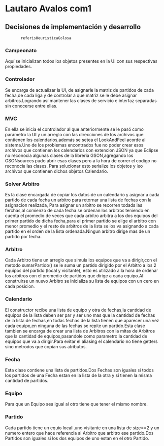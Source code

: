 
# Lautaro Avalos com1
## Decisiones de implementación y desarrollo
           referisHeuristicaGolosa

### Campeonato
Aquí se inicializan todos los objetos presentes en la UI con
sus respectivas propiedades.

### Controlador
Se encarga de actualizar la UI, de asignarle la matriz de
partidos de cada fecha,de cada liga y de controlar a que matriz se le debe asignar arbitros.Logrando así mantener las clases de servicio e interfaz
separadas sin conocerse entre ellas.

### MVC
En ella se inicia el controlador al que anteriormente se le pasó
como parámetro la UI y un arreglo con las direcciones de los archivos que contienen los calendarios,además se setea el
LookAndFeel acorde al sistema.Uno de los problemas encontrados fue no poder crear esos archivos que contienen los calendarios con extencion JSON 
ya que Eclipse no reconocia algunas clases de la libreria GSON,agregando los GSONsources pudo abrir esas clases pero a la hora de correr el codigo no 
reconocia las clases.
Para solucionar esto serialize los objetos y leo archivos que contienen dichos objetos Calendario.

### Solver Arbitro
Es la clase encargada de copiar los datos de un calendario y asignar a cada partido de cada fecha un arbitro para retornar una lista de fechas con la asignacion realizada,
Para asignar un arbitro se recorren todads las ferchas,al comienzo de cada fecha se ordenan los arbitros teniendo en cuenta el promedio de veces que cada arbitro arbitra 
a los dos equipos del primer partido de dicha fecha,para el primer partido se elige el arbitro con menor promedio y el resto de arbitros de la lista se los va asignando a 
cada partido en el orden de la lista ordenada.Ningun arbitro dirige mas de un partido por fecha.

### Arbitro
Cada Arbitro tiene un arreglo que simula los equipos que va a dirigir,con el metodo sumarPartido() se le suma un partido dirigido por el Arbitro a los 2 equipos del partido (local y visitante),
esto es utilizado a la hora de ordenar los arbitros con el promedio de partidos que dirige a cada equipo.Al construirse un nuevo Arbitro se inicializa su lista de equipos con un cero en
cada posicion.

### Calendario
El constructor recibe una lista de equipo y otra de fechas,la cantidad de equipos de la lista deben ser par y ser uno mas que la cantidad de fechas de la lista de fechas,en todas 
fechas de la lista tienen que aparecer una vez cada equipo,en ninguna de las fechas se repite un partido.Esta clase tambien se encarga de crear una lista de Arbitros con la mitas de
Arbitros que la cantidad de equipos,pasandole como parametro la cantidad de equipos que va a dirigir.Para evitar el aliasing el calendario no tiene getters sino metrodos que copian
sus atributos.

### Fecha
Esta clase contiene una lista de partidos.Dos Fechas son iguales si todos los partidos de una Fecha estan en la lista de la otra y si tienen la misma cantidad de partidos.

### Equipo
Para que un Equipo sea igual al otro tiene que tener el mismo nombre.

### Partido
Cada partido tiene un equio local  ,uno visitante en una lista de size==2 y un numero entero que hace referencia al Arbitro que arbitro ese partido.Dos Partidos son iguales si 
los dos equipos de uno estan en el otro Partido.
